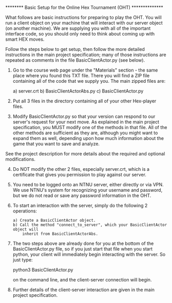 ******** Basic Setup for the Online Hex Tournament (OHT) **************

What follows are basic instructions for preparing to play the OHT.  You will run 
a client object on your machine that will interact with our server object (on another 
machine).  We are supplying you with all of the important interface code, so you should
 only need to think about coming up with smart HEX moves.  
 
 Follow the steps below to get setup,
 then follow the more detailed instructions in the main project specification; many of those
 instructions are repeated as comments in the file BasicClientActor.py (see below).
 
 1)  Go to the course web page under the "Materials" section - the same place where
 you found this TXT file.  There you will find a
     ZIP file containing all of the code that we supply you.  The main zipped files are:
     
 		a) server.crt
 		b) BasicClientActorAbs.py
 		c) BasicClientActor.py
 
 2) Put all 3 files in the directory containing all of your other Hex-player files.

 3) Modify BasicClientActor.py so that your version can respond to our server's request
 for your next move.  As explained in the main project specification, you MUST modify one of
  the methods in that file.  All of the other methods are sufficient as they are, 
  although you might want to expand them as well, depending upon how much information 
  about the game that you want to save and analyze.
  
  See the project description for more details about the required and optional 
  modifications.
 
 4)  Do NOT modify the other 2 files, especially server.crt, which is a certificate that
 gives you permission to play against our server. 
 
 5) You need to be logged onto an NTNU server, either directly or via VPN.  We use
 NTNU's system for recognizing your username and password, but we do not read or save
 any password information in the OHT. 
 
 6) To start an interaction with the server, simply do the following 2 operations:
 
        a) Create a BasicClientActor object.
        b) Call the method "connect_to_server", which your BasicClientActor object will
            inherit from BasicClientActorAbs.
            
 7) The two steps above are already done for you at the bottom of the BasicClientActor.py
 file, so if you just start that file when you start python, your client will immediately
 begin interacting with the server.  So just type:
 
 	python3 BasicClientActor.py
 	
 	on the command line, and the client-server connection will begin.
 	
 8) Further details of the client-server interaction are given in the main 
 project specification.
 
